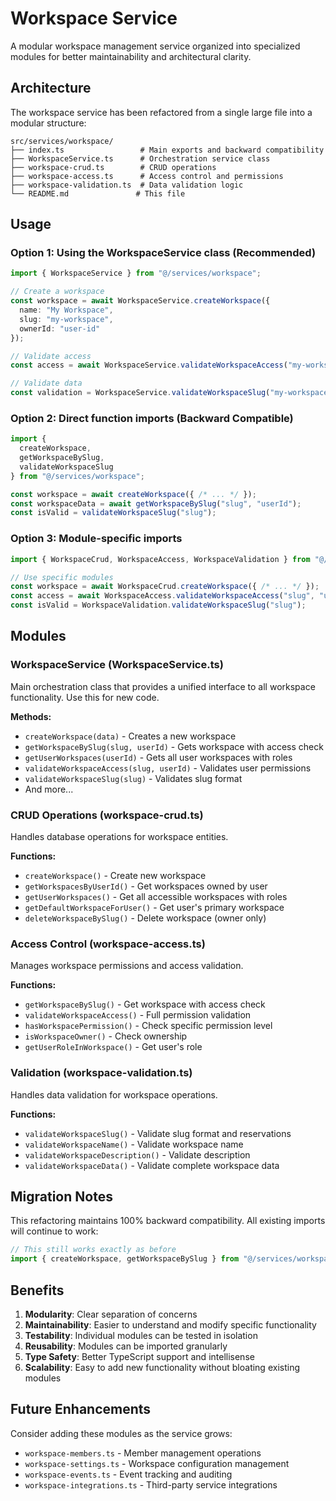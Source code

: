# Workspace Service

A modular workspace management service organized into specialized modules for better maintainability and architectural clarity.

## Architecture

The workspace service has been refactored from a single large file into a modular structure:

```
src/services/workspace/
├── index.ts                 # Main exports and backward compatibility
├── WorkspaceService.ts      # Orchestration service class
├── workspace-crud.ts        # CRUD operations
├── workspace-access.ts      # Access control and permissions
├── workspace-validation.ts  # Data validation logic
└── README.md               # This file
```

## Usage

### Option 1: Using the WorkspaceService class (Recommended)

```typescript
import { WorkspaceService } from "@/services/workspace";

// Create a workspace
const workspace = await WorkspaceService.createWorkspace({
  name: "My Workspace",
  slug: "my-workspace", 
  ownerId: "user-id"
});

// Validate access
const access = await WorkspaceService.validateWorkspaceAccess("my-workspace", "user-id");

// Validate data
const validation = WorkspaceService.validateWorkspaceSlug("my-workspace");
```

### Option 2: Direct function imports (Backward Compatible)

```typescript
import { 
  createWorkspace, 
  getWorkspaceBySlug, 
  validateWorkspaceSlug 
} from "@/services/workspace";

const workspace = await createWorkspace({ /* ... */ });
const workspaceData = await getWorkspaceBySlug("slug", "userId");
const isValid = validateWorkspaceSlug("slug");
```

### Option 3: Module-specific imports

```typescript
import { WorkspaceCrud, WorkspaceAccess, WorkspaceValidation } from "@/services/workspace";

// Use specific modules
const workspace = await WorkspaceCrud.createWorkspace({ /* ... */ });
const access = await WorkspaceAccess.validateWorkspaceAccess("slug", "userId");
const isValid = WorkspaceValidation.validateWorkspaceSlug("slug");
```

## Modules

### WorkspaceService (WorkspaceService.ts)
Main orchestration class that provides a unified interface to all workspace functionality. Use this for new code.

**Methods:**
- `createWorkspace(data)` - Creates a new workspace
- `getWorkspaceBySlug(slug, userId)` - Gets workspace with access check
- `getUserWorkspaces(userId)` - Gets all user workspaces with roles
- `validateWorkspaceAccess(slug, userId)` - Validates user permissions
- `validateWorkspaceSlug(slug)` - Validates slug format
- And more...

### CRUD Operations (workspace-crud.ts)
Handles database operations for workspace entities.

**Functions:**
- `createWorkspace()` - Create new workspace
- `getWorkspacesByUserId()` - Get workspaces owned by user
- `getUserWorkspaces()` - Get all accessible workspaces with roles
- `getDefaultWorkspaceForUser()` - Get user's primary workspace
- `deleteWorkspaceBySlug()` - Delete workspace (owner only)

### Access Control (workspace-access.ts)
Manages workspace permissions and access validation.

**Functions:**
- `getWorkspaceBySlug()` - Get workspace with access check
- `validateWorkspaceAccess()` - Full permission validation
- `hasWorkspacePermission()` - Check specific permission level
- `isWorkspaceOwner()` - Check ownership
- `getUserRoleInWorkspace()` - Get user's role

### Validation (workspace-validation.ts)
Handles data validation for workspace operations.

**Functions:**
- `validateWorkspaceSlug()` - Validate slug format and reservations
- `validateWorkspaceName()` - Validate workspace name
- `validateWorkspaceDescription()` - Validate description
- `validateWorkspaceData()` - Validate complete workspace data

## Migration Notes

This refactoring maintains 100% backward compatibility. All existing imports will continue to work:

```typescript
// This still works exactly as before
import { createWorkspace, getWorkspaceBySlug } from "@/services/workspace";
```

## Benefits

1. **Modularity**: Clear separation of concerns
2. **Maintainability**: Easier to understand and modify specific functionality
3. **Testability**: Individual modules can be tested in isolation
4. **Reusability**: Modules can be imported granularly
5. **Type Safety**: Better TypeScript support and intellisense
6. **Scalability**: Easy to add new functionality without bloating existing modules

## Future Enhancements

Consider adding these modules as the service grows:
- `workspace-members.ts` - Member management operations
- `workspace-settings.ts` - Workspace configuration management
- `workspace-events.ts` - Event tracking and auditing
- `workspace-integrations.ts` - Third-party service integrations